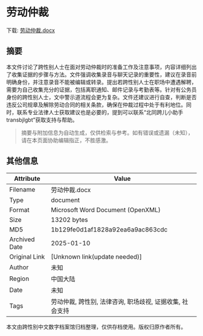 # 劳动仲裁

<!-- tcd_download_link -->
下载: <a href="../劳动仲裁.docx" download>劳动仲裁.docx</a>
<!-- tcd_download_link_end -->

## 摘要

<!-- tcd_abstract -->
本文件讨论了跨性别人士在面对劳动仲裁时的准备工作及注意事项，内容详细列出了收集证据的步骤与方法。文件强调收集录音与聊天记录的重要性，建议在录音前明确身份，并注意录音不能被编辑或转录。提出若跨性别人士在职场中遭遇解聘，需要为自己收集充分的证据，包括离职通知、邮件记录与考勤表等。针对有公务员身份的跨性别人士，文中警示道流程会更为复杂。文件还建议进行自查，判断是否违反公司规章及解除劳动合同的相关条款，确保在仲裁过程中处于有利地位。同时，联系专业法律人士获取建议也是必要的，提到可以联系“北同跨儿小助手transbjlgbt”获取支持与帮助。

<!-- tcd_abstract_end -->

> 摘要与附加信息为自动生成，仅供检索与参考。如有错误或遗漏（未知），请在本页面协助编辑指正，不胜感激。

## 其他信息

| Attribute       | Value                                  |
|-----------------|----------------------------------------|
| Filename        | 劳动仲裁.docx                             |
| Type            | document                                 |
| Format          | Microsoft Word Document (OpenXML)                               |
| Size            | 13202 bytes                           |
| MD5             | 1b129fe0d1af1828a92ea6a9ac863cdc                                  |
| Archived Date   | 2025-01-10                             |
| Original Link   | [Unknown link(update needed)]                         |
| Author          | 未知                               |
| Region          | 中国大陆                               |
| Date            | 未知                                 |
| Tags            | 劳动仲裁, 跨性别, 法律咨询, 职场歧视, 证据收集, 社会支持                                 |

本文由跨性别中文数字档案馆归档整理，仅供存档使用。版权归原作者所有。

